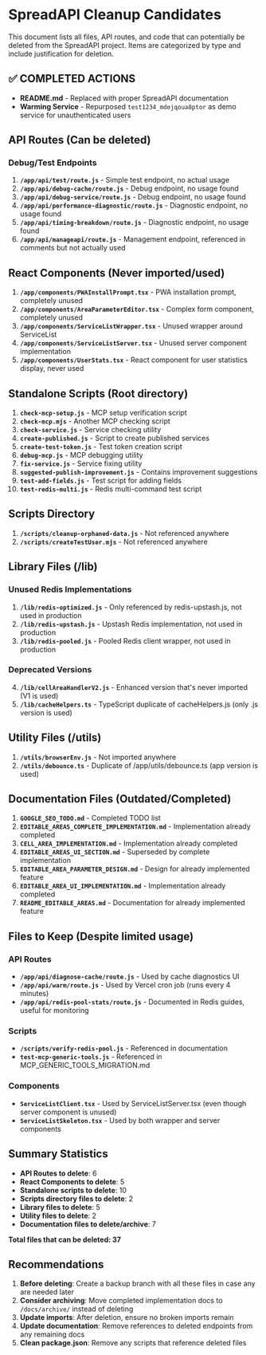 # SpreadAPI Cleanup Candidates

This document lists all files, API routes, and code that can potentially be deleted from the SpreadAPI project. Items are categorized by type and include justification for deletion.

## ✅ COMPLETED ACTIONS
- **README.md** - Replaced with proper SpreadAPI documentation
- **Warming Service** - Repurposed `test1234_mdejqoua8ptor` as demo service for unauthenticated users

## API Routes (Can be deleted)

### Debug/Test Endpoints
1. **`/app/api/test/route.js`** - Simple test endpoint, no actual usage
2. **`/app/api/debug-cache/route.js`** - Debug endpoint, no usage found
3. **`/app/api/debug-service/route.js`** - Debug endpoint, no usage found
4. **`/app/api/performance-diagnostic/route.js`** - Diagnostic endpoint, no usage found
5. **`/app/api/timing-breakdown/route.js`** - Diagnostic endpoint, no usage found
6. **`/app/api/manageapi/route.js`** - Management endpoint, referenced in comments but not actually used

## React Components (Never imported/used)

1. **`/app/components/PWAInstallPrompt.tsx`** - PWA installation prompt, completely unused
2. **`/app/components/AreaParameterEditor.tsx`** - Complex form component, completely unused
3. **`/app/components/ServiceListWrapper.tsx`** - Unused wrapper around ServiceList
4. **`/app/components/ServiceListServer.tsx`** - Unused server component implementation
5. **`/app/components/UserStats.tsx`** - React component for user statistics display, never used

## Standalone Scripts (Root directory)

1. **`check-mcp-setup.js`** - MCP setup verification script
2. **`check-mcp.mjs`** - Another MCP checking script
3. **`check-service.js`** - Service checking utility
4. **`create-published.js`** - Script to create published services
5. **`create-test-token.js`** - Test token creation script
6. **`debug-mcp.js`** - MCP debugging utility
7. **`fix-service.js`** - Service fixing utility
8. **`suggested-publish-improvement.js`** - Contains improvement suggestions
9. **`test-add-fields.js`** - Test script for adding fields
10. **`test-redis-multi.js`** - Redis multi-command test script

## Scripts Directory

1. **`/scripts/cleanup-orphaned-data.js`** - Not referenced anywhere
2. **`/scripts/createTestUser.mjs`** - Not referenced anywhere

## Library Files (/lib)

### Unused Redis Implementations
1. **`/lib/redis-optimized.js`** - Only referenced by redis-upstash.js, not used in production
2. **`/lib/redis-upstash.js`** - Upstash Redis implementation, not used in production
3. **`/lib/redis-pooled.js`** - Pooled Redis client wrapper, not used in production

### Deprecated Versions
4. **`/lib/cellAreaHandlerV2.js`** - Enhanced version that's never imported (V1 is used)
5. **`/lib/cacheHelpers.ts`** - TypeScript duplicate of cacheHelpers.js (only .js version is used)

## Utility Files (/utils)

1. **`/utils/browserEnv.js`** - Not imported anywhere
2. **`/utils/debounce.ts`** - Duplicate of /app/utils/debounce.ts (app version is used)

## Documentation Files (Outdated/Completed)

1. **`GOOGLE_SEO_TODO.md`** - Completed TODO list
2. **`EDITABLE_AREAS_COMPLETE_IMPLEMENTATION.md`** - Implementation already completed
3. **`CELL_AREA_IMPLEMENTATION.md`** - Implementation already completed
4. **`EDITABLE_AREAS_UI_SECTION.md`** - Superseded by complete implementation
5. **`EDITABLE_AREA_PARAMETER_DESIGN.md`** - Design for already implemented feature
6. **`EDITABLE_AREA_UI_IMPLEMENTATION.md`** - Implementation already completed
7. **`README_EDITABLE_AREAS.md`** - Documentation for already implemented feature

## Files to Keep (Despite limited usage)

### API Routes
- **`/app/api/diagnose-cache/route.js`** - Used by cache diagnostics UI
- **`/app/api/warm/route.js`** - Used by Vercel cron job (runs every 4 minutes)
- **`/app/api/redis-pool-stats/route.js`** - Documented in Redis guides, useful for monitoring

### Scripts
- **`/scripts/verify-redis-pool.js`** - Referenced in documentation
- **`test-mcp-generic-tools.js`** - Referenced in MCP_GENERIC_TOOLS_MIGRATION.md

### Components
- **`ServiceListClient.tsx`** - Used by ServiceListServer.tsx (even though server component is unused)
- **`ServiceListSkeleton.tsx`** - Used by both wrapper and server components

## Summary Statistics

- **API Routes to delete**: 6
- **React Components to delete**: 5
- **Standalone scripts to delete**: 10
- **Scripts directory files to delete**: 2
- **Library files to delete**: 5
- **Utility files to delete**: 2
- **Documentation files to delete/archive**: 7

**Total files that can be deleted: 37**

## Recommendations

1. **Before deleting**: Create a backup branch with all these files in case any are needed later
2. **Consider archiving**: Move completed implementation docs to `/docs/archive/` instead of deleting
3. **Update imports**: After deletion, ensure no broken imports remain
4. **Update documentation**: Remove references to deleted endpoints from any remaining docs
5. **Clean package.json**: Remove any scripts that reference deleted files